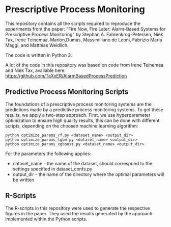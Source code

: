 # Prescriptive Process Monitoring

This repository contains all the scripts required to reproduce the experiments from the paper:
"Fire Now, Fire Later: Alarm-Based Systems for Prescriptive Process Monitoring" by Stephan A. Fahrenkrog-Petersen, Niek Tax, Irene Teinemaa, Marlon,Dumas, Massimiliano de Leoni, Fabrizio Maria Maggi, and Matthias Weidlich.

The code is written in Python 3. 

A lot of the code in this repository was based on code from Irene Teinemaa and Niek Tax, available here:
https://github.com/TaXxER/AlarmBasedProcessPrediction


## Predictive Process Monitoring Scripts

The foundations of a prescriptive process monitoring systems are the predictions made by a predictive process monitoring systems. To get these results, we apply a two-step approach. First, we use hyperparameter optimization to ensure high quality results, this can be done with different scripts, depending on the choosen machine learning algorithm:

```
python optimize_params_rf.py <dataset_name> <output_dir>
python optimize_params_lgbm.py <dataset_name> <output_dir>
python optimize_params_xgboost.py <dataset_name> <output_dir>
```

For the parameters the following applies:

- dataset_name - the name of the dataset, should correspond to the settings specified in dataset_confs.py
- output_dir - the name of the directory where the optimal parameters will be written

## R-Scripts

The R-scripts in this repository were used to generate the respective figures in the paper. They used the results generated by the approach implemented within the Python scripts.
